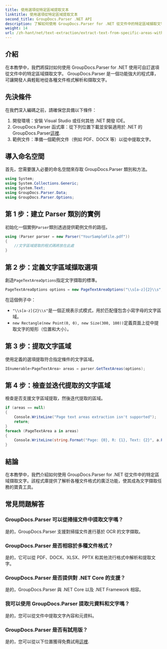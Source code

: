```yaml
---
title: 使用選項從特定區域提取文本
linktitle: 使用選項從特定區域提取文本
second_title: GroupDocs.Parser .NET API
description: 了解如何使用 GroupDocs.Parser for .NET 從文件中的特定區域擷取文字。透過本教學探索進階文字擷取選項。
weight: 14
url: /zh-hant/net/text-extraction/extract-text-from-specific-areas-with-options/
---
```

## 介紹
在本教學中，我們將探討如何使用 GroupDocs.Parser for .NET 使用可自訂選項從文件中的特定區域擷取文字。 GroupDocs.Parser 是一個功能強大的程式庫，可讓開發人員輕鬆地從各種文件格式解析和擷取文字。
## 先決條件
在我們深入編碼之前，請確保您具備以下條件：
1. 開發環境：安裝 Visual Studio 或任何其他 .NET 開發 IDE。
2.  GroupDocs.Parser 函式庫：從下列位置下載並安裝適用於 .NET 的 GroupDocs.Parser[這裡](https://releases.groupdocs.com/parser/net/).
3. 範例文件：準備一個範例文件（例如 PDF、DOCX 等）以從中提取文字。

## 導入命名空間
首先，您需要匯入必要的命名空間來存取 GroupDocs.Parser 類別和方法。
```csharp
using System;
using System.Collections.Generic;
using System.Text;
using GroupDocs.Parser.Data;
using GroupDocs.Parser.Options;
```
## 第 1 步：建立 Parser 類別的實例
初始化一個實例`Parser`類別透過提供範例文件的路徑。
```csharp
using (Parser parser = new Parser("YourSampleFile.pdf"))
{
    //文字區域提取的程式碼將放在此處
}
```
## 第 2 步：定義文字區域擷取選項
創造`PageTextAreaOptions`指定文字擷取的標準。
```csharp
PageTextAreaOptions options = new PageTextAreaOptions("\\s[a-z]{2}\\s", new Rectangle(new Point(0, 0), new Size(300, 100)));
```
在這個例子中：
- `"\\s[a-z]{2}\\s"`是一個正規表示式模式，用於匹配僅包含小寫字母的文字區域。
- `new Rectangle(new Point(0, 0), new Size(300, 100))`定義頁面上從中提取文字的矩形（位置和大小）。
## 第 3 步：提取文字區域
使用定義的選項提取符合指定條件的文字區域。
```csharp
IEnumerable<PageTextArea> areas = parser.GetTextAreas(options);
```
## 第 4 步：檢查並迭代提取的文字區域
檢查是否支援文字區域提取，然後迭代提取的區域。
```csharp
if (areas == null)
{
    Console.WriteLine("Page text areas extraction isn't supported");
    return;
}
foreach (PageTextArea a in areas)
{
    Console.WriteLine(string.Format("Page: {0}, R: {1}, Text: {2}", a.Page.Index, a.Rectangle, a.Text));
}
```

## 結論
在本教學中，我們介紹如何使用 GroupDocs.Parser for .NET 從文件中的特定區域擷取文字。該程式庫提供了解析各種文件格式的廣泛功能，使其成為文字擷取任務的寶貴工具。

## 常見問題解答
### GroupDocs.Parser 可以從掃描文件中提取文字嗎？
是的，GroupDocs.Parser 支援對掃描文件進行基於 OCR 的文字擷取。
### GroupDocs.Parser 是否相容於多種文件格式？
是的，它可以從 PDF、DOCX、XLSX、PPTX 和其他流行格式中解析和提取文字。
### GroupDocs.Parser 是否提供對 .NET Core 的支援？
是的，GroupDocs.Parser 與 .NET Core 以及 .NET Framework 相容。
### 我可以使用 GroupDocs.Parser 提取元資料和文字嗎？
是的，您可以從文件中提取文字內容和元資料。
### GroupDocs.Parser 是否有試用版？
是的，您可以從以下位置獲得免費試用[這裡](https://releases.groupdocs.com/).
